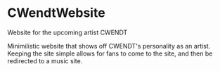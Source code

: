 # CWendtWebsite
Website for the upcoming artist CWENDT

Minimilistic website that shows off CWENDT's personality as an artist. 
Keeping the site simple allows for fans to come to the site, and then be redirected to a music site.

